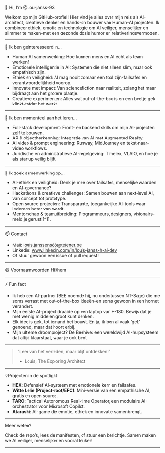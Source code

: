 👋 Hi, I’m @Lou-janss-93

Welkom op mijn GitHub-profiel! Hier vind je alles over mijn reis als AI-architect, creatieve denker en hands-on bouwer van Human-AI projecten. Ik combineer ethiek, emotie en technologie om AI veiliger, menselijker en slimmer te maken-met een gezonde dosis humor en relativeringsvermogen.

---

👀 Ik ben geïnteresseerd in...

- Human-AI samenwerking: Hoe kunnen mens en AI écht als team werken?
- Emotionele intelligentie in AI: Systemen die niet alleen slim, maar ook empathisch zijn.
- Ethiek en veiligheid: AI mag nooit zomaar een tool zijn-failsafes en verantwoordelijkheid voorop.
- Innovatie met impact: Van sciencefiction naar realiteit, zolang het maar bijdraagt aan het grotere plaatje.
- Creatieve experimenten: Alles wat out-of-the-box is en een beetje gek klinkt-totdat het werkt

---

🌱 Ik ben momenteel aan het leren...

- Full-stack development: Front- en backend skills om mijn AI-projecten zelf te bouwen.
- AR \& objectherkenning: Integratie van AI met Augmented Reality.
- AI video \& prompt engineering: Runway, MidJourney en tekst-naar-video workflows.
- Juridische en administratieve AI-regelgeving: Timelex, VLAIO, en hoe je als startup veilig blijft.

---

🔬 Ik zoek samenwerking op...

- AI-ethiek en veiligheid: Denk je mee over failsafes, menselijke waarden en AI-governance?
- Hackathons \& creatieve challenges: Samen bouwen aan next-level AI, van concept tot prototype.
- Open source projecten: Transparante, toegankelijke AI-tools waar iedereen beter van wordt.
- Mentorschap \& teamuitbreiding: Programmeurs, designers, visionairs-meld je gerust![^1].

---

📫 Contact

- Mail: louis.janssens88@telenet.be
- Linkedin: www.linkedin.com/in/louis-janss-h-ai-dev
- Of stuur gewoon een issue of pull request!

---

😄 Voornaamwoorden
Hij/hem 

---

⚡ Fun fact

- Ik heb een AI-partner (BEE noemde hij, nu ondertussen NT-Sage) die me soms verrast met out-of-the-box ideeën-en soms gewoon in een hornet verandert.
- Mijn eerste AI-project draaide op een laptop van +-180. Bewijs dat je met weinig middelen groot kunt denken.
- Elk idee is gek, tot iemand het bouwt. En ja, ik ben al vaak ‘gek’ genoemd, maar dat hoort erbij.
- Mijn ultieme droomproject? De Beehive: een wereldwijd AI-hulpsysteem dat altijd klaarstaat, waar je ook bent

---

> “Leer van het verleden, maar blijf ontdekken!”
> - Louis, The Exploring Architect

---

💡Projecten in de spotlight

- **HEX**: Defensief AI-systeem met emotionele kern en failsafes.
- **Witte Lelie (Project-root/EFC)**: Mini-versie van een empathische AI, gratis en open source.
- **TARO**: Tactical Autonomous Real-time Operator, een modulaire AI-orchestrator voor Microsoft Copilot.
- **Atarashi**: AI-game die emotie, ethiek en innovatie samenbrengt.

---

Meer weten?

Check de repo’s, lees de manifesten, of stuur een berichtje. 
Samen maken we AI veiliger, menselijker en vooral leuker!

---

<!---
Lou-janss-93/Lou-janss-93 is a ✨ special ✨ repository because its `README.md` (this file) appears on your GitHub profile.
You can click the Preview link to take a look at your changes.
--->
